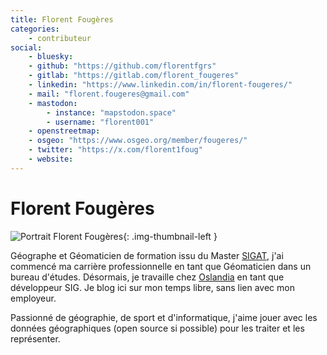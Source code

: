 ```yaml
---
title: Florent Fougères
categories:
    - contributeur
social:
    - bluesky:
    - github: "https://github.com/florentfgrs"
    - gitlab: "https://gitlab.com/florent_fougeres"
    - linkedin: "https://www.linkedin.com/in/florent-fougeres/"
    - mail: "florent.fougeres@gmail.com"
    - mastodon:
        - instance: "mapstodon.space"
        - username: "florent001"
    - openstreetmap:
    - osgeo: "https://www.osgeo.org/member/fougeres/"
    - twitter: "https://x.com/florent1foug"
    - website:
---
```


# Florent Fougères

<!-- --8<-- [start:author-sign-block] -->

![Portrait Florent Fougères](https://cdn.geotribu.fr/img/internal/contributeurs/ffou.jpeg "Portrait Florent Fougères"){: .img-thumbnail-left }

Géographe et Géomaticien de formation issu du Master [SIGAT](https://formations.univ-rennes2.fr/fr/formations/master-37/master-mention-geomatique-parcours-systeme-d-information-geographique-et-analyse-des-territoires-sigat-JEOC8L9A.html), j'ai commencé ma carrière professionnelle en tant que Géomaticien dans un bureau d'études. Désormais, je travaille chez [Oslandia](https://oslandia.com/) en tant que développeur SIG. Je blog ici sur mon temps libre, sans lien avec mon employeur.

Passionné de géographie, de sport et d'informatique, j'aime jouer avec les données géographiques (open source si possible) pour les traiter et les représenter.

<!-- --8<-- [end:author-sign-block] -->
